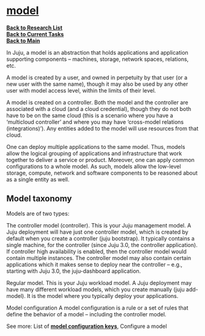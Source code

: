 # **[model](https://documentation.ubuntu.com/juju/latest/reference/model/index.html)**

**[Back to Research List](../../../../research_list.md)**\
**[Back to Current Tasks](../../../../../a_status/current_tasks.md)**\
**[Back to Main](../../../../../README.md)**

In Juju, a model is an abstraction that holds applications and application supporting components – machines, storage, network spaces, relations, etc.

A model is created by a user, and owned in perpetuity by that user (or a new user with the same name), though it may also be used by any other user with model access level, within the limits of their level.

A model is created on a controller. Both the model and the controller are associated with a cloud (and a cloud credential), though they do not both have to be on the same cloud (this is a scenario where you have a ‘multicloud controller’ and where you may have ‘cross-model relations (integrations)’). Any entities added to the model will use resources from that cloud.

One can deploy multiple applications to the same model. Thus, models allow the logical grouping of applications and infrastructure that work together to deliver a service or product. Moreover, one can apply common configurations to a whole model. As such, models allow the low-level storage, compute, network and software components to be reasoned about as a single entity as well.

## Model taxonomy

Models are of two types:

The controller model (controller). This is your Juju management model. A Juju deployment will have just one controller model, which is created by default when you create a controller (juju bootstrap). It typically contains a single machine, for the controller (since Juju 3.0, the controller application). If controller high availability  is enabled, then the controller model would contain multiple instances. The controller model may also contain certain applications which it makes sense to deploy near the controller – e.g., starting with Juju 3.0, the juju-dashboard application.

Regular model. This is your Juju workload model. A Juju deployment may have many different workload models, which you create manually (juju add-model). It is the model where you typically deploy your applications.

Model configuration
A model configuration is a rule or a set of rules that define the behavior of a model – including the controller model.

See more: List of **[model configuration keys](https://documentation.ubuntu.com/juju/latest/reference/configuration/list-of-model-configuration-keys/#list-of-model-configuration-keys)**, Configure a model
